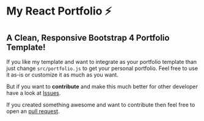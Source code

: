 # My React Portfolio ⚡️

## A Clean, Responsive Bootstrap 4 Portfolio Template!

If you like my template and want to integrate as your portfolio template than just change `src/portfolio.js` to get your personal portfolio. Feel free to use it as-is or customize it as much as you want.

But if you want to **contribute** and make this much better for other developer have a look at [Issues](https://github.com/mirsahib/Portfolio/issues).

If you created something awesome and want to contribute then feel free to open an [pull request](https://github.com/mirsahib/Portfolio/pulls).
